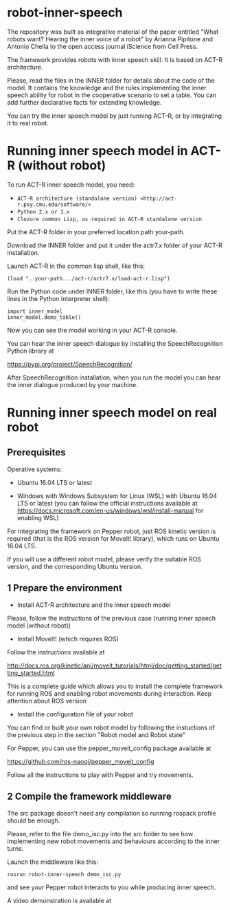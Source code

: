 # robot-inner-speech
The repository was built as integrative material of the paper entitled "What robots want? Hearing the inner voice of a robot" by Arianna Pipitone and Antonio Chella to the open access journal iScience from Cell Press.

The framework provides robots with inner speech skill. 
It is based on ACT-R architecture. 

Please, read the files in the INNER folder for details about the code of the model.
It contains the knowledge and the rules implementing the inner speech ability for robot in the cooperative scenario to set a table. 
You can add further declarative facts for extending knowledge.

You can try the inner speech model by just running ACT-R, or by integrating it to real robot.

Running inner speech model in ACT-R (without robot)
=====================================================

To run ACT-R inner speech model, you need:
   - `ACT-R architecture (standalone version) <http://act-r.psy.cmu.edu/software/>`
   - `Python 2.x or 3.x`
   - `Clozure common Lisp, as required in ACT-R standalone version`

Put the ACT-R folder in your preferred location path your-path.

Download the INNER folder and put it under the actr7.x folder of your ACT-R installation.

Launch ACT-R in the common lisp shell, like this:

    (load "..your-path.../act-r/actr7.x/load-act-r.lisp")
 
Run the Python code under INNER folder, like this (you have to write these lines in the Python interpreter shell):

    import inner_model
    inner_model.demo_table()
 
Now you can see the model working in your ACT-R console.

You can hear the inner speech dialogue by installing the SpeechRecognition Python library at

 <https://pypi.org/project/SpeechRecognition/>

After SpeechRecognition installation, when you run the model you can hear the inner dialogue produced by your machine.

Running inner speech model on real robot
==========================================

Prerequisites
-------------

Operative systems:

- Ubuntu 16.04 LTS or latest

- Windows with Windows Subsystem for Linux (WSL) with Ubuntu 16.04 LTS or latest 
(you can follow the official instructions available at <https://docs.microsoft.com/en-us/windows/wsl/install-manual> for enabling WSL)

For integrating the framework on Pepper robot, just ROS kinetic version is required (that is the ROS version for MoveIt! library), which runs on Ubuntu 16.04 LTS.

If you will use a different robot model, please verify the suitable ROS version, and the corresponding Ubuntu version.

1 Prepare the environment
-------------------------

- Install ACT-R architecture and the inner speech model

Please, follow the instructions of the previous case (running inner speech model (without robot))


- Install MoveIt! (which requires ROS)

Follow the instructions available at 

http://docs.ros.org/kinetic/api/moveit_tutorials/html/doc/getting_started/getting_started.html

This is a complete guide which allows you to install the complete framework for running ROS and enabling robot movements during interaction.
Keep attention about ROS version

-  Install the configuration file of your robot

You can find or built your own robot model by following the instuctions of the previous step in the section "Robot model and Robot state"

For Pepper, you can use the pepper_moveit_config package available at

<https://github.com/ros-naoqi/pepper_moveit_config>

Follow all the instructions to play with Pepper and try movements.

2 Compile the framework middleware
----------------------------------
The src package doesn't need any compilation so running rospack profile should be enough.

Please, refer to the file demo_isc.py into the src folder to see how implementing new robot movements and behaviours according to the inner turns.

Launch the middleware like this:

    rosrun robot-inner-speech demo_isc.py
    
and see your Pepper robot interacts to you while producing inner speech. 

A video demonstration is available at







